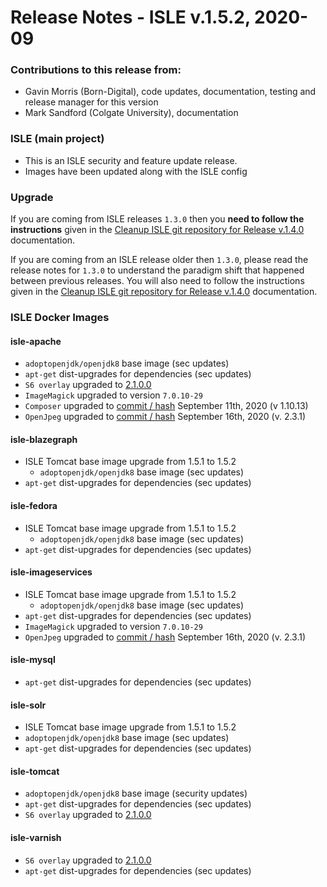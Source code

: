 # Release Notes - ISLE v.1.5.2, 2020-09

### Contributions to this release from:

* Gavin Morris (Born-Digital), code updates, documentation, testing and release manager for this version
* Mark Sandford (Colgate University), documentation


### ISLE (main project)

* This is an ISLE security and feature update release.  
* Images have been updated along with the ISLE config

### Upgrade

If you are coming from ISLE releases `1.3.0` then you **need to follow the instructions** given in the [Cleanup ISLE git repository for Release v.1.4.0](https://islandora-collaboration-group.github.io/ISLE/cookbook-recipes/isle-v140-git-cleanup/) documentation.

If you are coming from an ISLE release older then `1.3.0`, please read the release notes for `1.3.0` to understand the paradigm shift that happened between previous releases. You will also need to follow the instructions given in the [Cleanup ISLE git repository for Release v.1.4.0](https://islandora-collaboration-group.github.io/ISLE/cookbook-recipes/isle-v140-git-cleanup/) documentation.

### ISLE Docker Images

#### isle-apache

* `adoptopenjdk/openjdk8` base image (sec updates)
* `apt-get` dist-upgrades for dependencies (sec updates)
* `S6 overlay` upgraded to [2.1.0.0](https://github.com/just-containers/s6-overlay/releases/tag/v2.1.0.0)
* `ImageMagick` upgraded to version `7.0.10-29`
* `Composer` upgraded to [commit / hash](https://github.com/composer/getcomposer.org/commits/masterede2f57b5074fa0e21429430dcd521992bfd830f) September 11th, 2020 (v 1.10.13)
* `OpenJpeg` upgraded to [commit / hash](https://github.com/uclouvain/openjpeg/commit/0f16986738725799237548ce6a2ea12516850e72) September 16th, 2020 (v. 2.3.1)

#### isle-blazegraph

* ISLE Tomcat base image upgrade from 1.5.1 to 1.5.2
  * `adoptopenjdk/openjdk8` base image (sec updates)
* `apt-get` dist-upgrades for dependencies (sec updates)

#### isle-fedora

* ISLE Tomcat base image upgrade from 1.5.1 to 1.5.2
  * `adoptopenjdk/openjdk8` base image (sec updates)
* `apt-get` dist-upgrades for dependencies (sec updates)

#### isle-imageservices

* ISLE Tomcat base image upgrade from 1.5.1 to 1.5.2
  * `adoptopenjdk/openjdk8` base image (sec updates)
* `apt-get` dist-upgrades for dependencies (sec updates)
* `ImageMagick` upgraded to version `7.0.10-29`
* `OpenJpeg` upgraded to [commit / hash](https://github.com/uclouvain/openjpeg/commit/0f16986738725799237548ce6a2ea12516850e72) September 16th, 2020 (v. 2.3.1)  

#### isle-mysql

* `apt-get` dist-upgrades for dependencies (sec updates)

#### isle-solr

* ISLE Tomcat base image upgrade from 1.5.1 to 1.5.2
* `adoptopenjdk/openjdk8` base image (sec updates)
* `apt-get` dist-upgrades for dependencies (sec updates)

#### isle-tomcat

* `adoptopenjdk/openjdk8` base image (security updates)
* `apt-get` dist-upgrades for dependencies (sec updates)
* `S6 overlay` upgraded to [2.1.0.0](https://github.com/just-containers/s6-overlay/releases/tag/v2.1.0.0)

#### isle-varnish

* `S6 overlay` upgraded to [2.1.0.0](https://github.com/just-containers/s6-overlay/releases/tag/v2.1.0.0)
* `apt-get` dist-upgrades for dependencies (sec updates)
